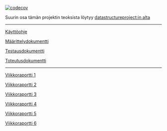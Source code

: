 [![codecov](https://codecov.io/gh/ArtKoski/chessBot/branch/master/graph/badge.svg?token=7OF4D55JQ9)](https://codecov.io/gh/ArtKoski/chessBot)


Suurin osa tämän projektin teoksista löytyy [datastructureproject:in alta](https://github.com/ArtKoski/chessBot/tree/master/src/main/java/datastructureproject)  

_____________________
[Käyttöohje](https://github.com/ArtKoski/chessBot/blob/master/documentation/teko%C3%A4ly/K%C3%A4ytt%C3%B6ohje.md)

[Määrittelydokumentti](https://github.com/ArtKoski/chessBot/blob/306b9cdf73cc64abe262886b437bddcbfec0235a/documentation/teko%C3%A4ly/M%C3%A4%C3%A4rittelydokumentti.md)

[Testausdokumentti](https://github.com/ArtKoski/chessBot/blob/master/documentation/teko%C3%A4ly/Testausdokumentti.md)  

[Toteutusdokumentti](https://github.com/ArtKoski/chessBot/blob/master/documentation/teko%C3%A4ly/Toteutusdokumentti.md)

_____________

[Viikkoraportti 1](https://github.com/ArtKoski/chessBot/tree/master/documentation/tekoäly/viikkoraportti1.md)  
  
[Viikkoraportti 2](https://github.com/ArtKoski/chessBot/blob/master/documentation/tekoäly/viikkoraportti2.md)  

[Viikkoraportti 3](https://github.com/ArtKoski/chessBot/blob/master/documentation/tekoäly/viikkoraportti3.md)  

[Viikkoraportti 4](https://github.com/ArtKoski/chessBot/blob/master/documentation/tekoäly/viikkoraportti4.md)

[Viikkoraportti 5](https://github.com/ArtKoski/chessBot/blob/master/documentation/teko%C3%A4ly/viikkoraportti5.md)

[Viikkoraportti 6](https://github.com/ArtKoski/chessBot/blob/master/documentation/teko%C3%A4ly/viikkoraportti6.md)



